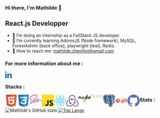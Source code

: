 ### Hi there, I'm Mathilde 👋

## React.js Developper

- 🐶 I’m doing an internship as a FullStack JS developer.
- 🐣 I’m currently learning AdonisJS (Node framework), MySQL, ForestAdmin (back office), playwright (test), Redis.
- 💌 How to reach me: mathilde.chenillot@gmail.com

### For more information about me :

[<img align="left" alt="linkedIn" width="22px" src="img/linkedin.svg" />][linkedin]

[linkedin]: www.linkedin.com/in/mathildechenillot
<br>

### Stacks :
<div>
<img align="left" alt="html" width="40px" src="img/html.svg" />
<img align="left" alt="css" width="40px" src="img/css3.svg" />
<img align="left" alt="sass" width="40px" src="img/sass.svg" />
<img align="left" alt="javascript" width="40px" src="img/javascript.svg" />
<img align="left" alt="react" width="40px" src="img/react.svg" />
<img align="left" alt="redux" width="40px" src="img/redux.svg" />
<img align="left" alt="node" width="40px" src="img/nodejs.svg" />
<img align="left" alt="express" width="40px" src="img/express-green.svg" />
<img align="left" alt="postgresql" width="40px" src="img/postgresql.svg" />
<img align="left" alt="git" width="40px" src="img/git-orange.svg" />
<img align="left" alt="github" width="40px" src="img/github.svg" />
</div>

### Stats :
![Mathilde's GitHub stats](https://github-readme-stats.vercel.app/api?username=mathilde-chenillot&show_icons=true&theme=radical)
[![Top Langs](https://github-readme-stats.vercel.app/api/top-langs/?username=mathilde-chenillot&layout=compact)](https://github.com/mathilde-chenillot/github-readme-stats)
